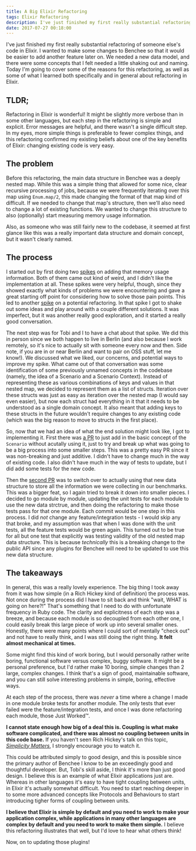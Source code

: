 ```yaml
---
title: A Big Elixir Refactoring 
tags: Elixir Refactoring 
description: I've just finished my first really substantial refactoring of someone else's code in Elixir. I wanted to make some changes to Benchee so that it would be easier to add another feature later on. We needed a new data model, and there
date: 2017-07-27 00:18:00
---
```


I've just finished my first really substantial refactoring of someone else's
code in Elixir. I wanted to make some changes to Benchee so that it would be
easier to add another feature later on. We needed a new data model, and there
were some concepts that I felt needed a little shaking out and naming.
Today I'm going to cover some of the reasons for this refactoring, as well as
some of what I learned both specifically and in general about refactoring
in Elixir.

## TLDR;

Refactoring in Elixir is wonderful! It might be slightly more verbose than in
some other languages, but each step in the refactoring is simple and explicit.
Error messages are helpful, and there wasn't a single difficult step. In my eyes,
more simple things is preferable to fewer complex things, and this refactoring
confirmed my existing beliefs about one of the key benefits of Elixir: changing
existing code is very easy.

## The problem

Before this refactoring, the main data structure in Benchee was a deeply nested
map. While this was a simple thing that allowed for some nice, clear recursive
processing of jobs, because we were frequently iterating over this map using
`Enum.map/2`, this made changing the format of that map kind of difficult. If we
needed to change that map's structure, then we'll also need to change a lot of
existing functions. We wanted to change this structure to also (optionally) start
measuring memory usage information.

Also, as someone who was still fairly new to the codebase, it seemed at first
glance like this was a really important data structure and domain concept, but
it wasn't clearly named.

## The process

I started out by first doing two [spikes](https://github.com/PragTob/benchee/pull/86)
on adding that memory usage information. Both of them came out kind of weird,
and I didn't like the implementation at all. These spikes were very helpful,
though, since they showed exactly what kinds of problems we were encountering
and gave a great starting off point for considering how to solve those pain
points. This led to another [spike](https://github.com/PragTob/benchee/pull/93)
on a potential refactoring. In that spike I got to shake out some ideas and play
around with a couple different solutions. It was imperfect, but it was another
really good exploration, and it started a really good conversation.

The next step was for Tobi and I to have a chat about that spike. We did this in
person since we both happen to live in Berlin (and also because I work remotely,
so it's nice to actually sit with someone every now and then. Side note, if you
are in or near Berlin and want to pair on OSS stuff, let me know!).
We discussed what we liked, our concerns, and potential ways to improve my spike.
What came out of that conversation was some identification of some previously
unnamed concepts in the codebase (namely, the idea of a Scenario and a Scenario
Context). Instead of representing these as various combinations of keys and
values in that nested map, we decided to represent them as a list of structs.
Iteration over these structs was just as easy as iteration over the nested map
(I would say even easier), but now each struct had everything in it that it
needs to be understood as a single domain concept. It also meant that adding 
keys to these structs in the future wouldn't require changes to any existing
code (which was the big reason to move to structs in the first place).

So, now that we had an idea of what the end solution might look like, I got to
implementing it. First there was [a PR](https://github.com/PragTob/benchee/pull/95)
to just add in the basic concept of the `Scenario` without acutally using it,
just to try and break up what was going to be a big process into some smaller
steps. This was a pretty easy PR since it was non-breaking and just additive.
I didn't have to change much in the way of existing code. I also didn't have
much in the way of tests to update, but I did add some tests for the new code.

Then the [second PR](https://github.com/PragTob/benchee/pull/96) was to switch
over to actually using that new data structure to store all the information we
were collecting in our benchmarks. This was a bigger feat, so I again tried to
break it down into smaller pieces. I decided to go module by module,
updating the unit tests for each module to use the new data strctrue, and then
doing the refactoring to make those tests pass for that one module. Each commit
would be one step in this process.
I did _not_ change any feature/integration tests - I would skip any that broke,
and my assumption was that when I was done with the unit tests, all the feature
tests would be green again. This turned out to be true for all but one test that
explicitly was testing validity of the old nested map data structure. This is
because _technically_ this is a breaking change to the public API since any
plugins for Benchee will need to be updated to use this new data structure.

## The takeaways

In general, this was a really lovely experience. The big thing I took away from
it was how simple (in a Rich Hickey kind of definition) the process was. Not
once during the process did I have to sit back and think "wait, WHAT is going on
here?!" That's something that I need to do with unfortunate frequency in Ruby
code. The clarity and explicitness of each step was a breeze, and because each
module is so decoupled from each other one, I could easily break
this large piece of work up into several smaller ones. Honestly, there were many
points where I could sort of mentally "check out" and not have to really think, and I was
still doing the right thing. **It felt almost mechanical at times.**

Some might find this kind of work boring, but I would personally rather write
boring, functional software versus complex, buggy software. It might be a
personal preference, but I'd rather make 10 boring, simple changes than 2 large,
complex changes. I think that's a sign of good, maintainable software, and you
can still solve interesting problems in simple, boring, effective ways.

At each step of the process, there was _never_ a time where a change I made in
one module broke tests for another module. The only tests that ever failed were the
feature/integration tests, and once I was done refactoring each module,
those Just Worked™.

**I cannot state enough how big of a deal this is. Coupling is what make software
complicated, and there was almost no coupling between units in this code base.**
If you haven't seen Rich Hickey's talk on this topic, [_Simplicity Matters_](https://www.youtube.com/watch?v=rI8tNMsozo0),
I strongly encourage you to watch it.

This could be attributed simply to good design, and this is possible since the
primary author of Benchee I know to be an exceedingly good and thoughtful
developer. But, Tobi's skill aside, I think it's more than just good design. I
believe this is an example of what Elixir applications just are. Whereas in
other languages it's easy to have tight coupling between units, in Elixir it's
actually somewhat difficult. You need to start reaching deeper in to some more
advanced concepts like Protocols and Behaviours to start introducing tigher
forms of coupling between units.

**I believe that Elixir is simple by default and you need to work to make your
application complex, while applications in many other languages are complex by default
and you need to work to make them simple.** I believe this
refactoring illustrates that well, but I'd love to hear what others think!

Now, on to updating those plugins!
